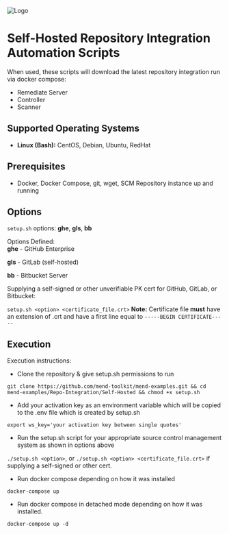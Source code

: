 ![Logo](https://mend-toolkit-resources-public.s3.amazonaws.com/img/mend-io-logo-horizontal.svg)  

# Self-Hosted Repository Integration Automation Scripts
When used, these scripts will download the latest repository integration run via docker compose:
- Remediate Server
- Controller
- Scanner

## Supported Operating Systems
- **Linux (Bash):**	CentOS, Debian, Ubuntu, RedHat

## Prerequisites
- Docker, Docker Compose, git, wget, SCM Repository instance up and running

## Options
`setup.sh` options: **ghe**, **gls**, **bb**

Options Defined:  
**ghe** - GitHub Enterprise

**gls** - GitLab (self-hosted)

**bb** - Bitbucket Server

Supplying a self-signed or other unverifiable PK cert for GitHub, GitLab, or Bitbucket:

`setup.sh <option> <certificate_file.crt>`  **Note:** Certificate file **must** have an extension of .crt and have a first line equal to `-----BEGIN CERTIFICATE-----`

## Execution
Execution instructions:  

- Clone the repository & give setup.sh permissions to run

```git clone https://github.com/mend-toolkit/mend-examples.git && cd mend-examples/Repo-Integration/Self-Hosted && chmod +x setup.sh```
- Add your activation key as an environment variable which will be copied to the .env file which is created by setup.sh

```export ws_key='your activation key between single quotes'```
- Run the setup.sh script for your appropriate source control management system as shown in options above

```./setup.sh <option>```, or ```./setup.sh <option> <certificate_file.crt>``` if supplying a self-signed or other cert.
- Run docker compose depending on how it was installed

```docker-compose up``` 

- Run docker compose in detached mode depending on how it was installed.

```docker-compose up -d```
